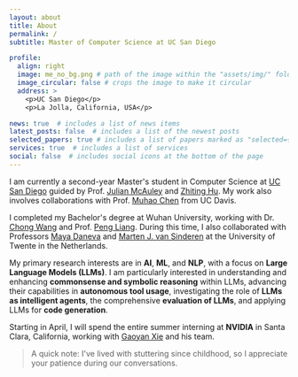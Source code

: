 ```yaml
---
layout: about
title: About
permalink: /
subtitle: Master of Computer Science at UC San Diego

profile:
  align: right
  image: me_no_bg.png # path of the image within the "assets/img/" folder
  image_circular: false # crops the image to make it circular
  address: >
    <p>UC San Diego</p>
    <p>La Jolla, California, USA</p>

news: true  # includes a list of news items
latest_posts: false  # includes a list of the newest posts
selected_papers: true # includes a list of papers marked as "selected={true}"
services: true  # includes a list of services
social: false  # includes social icons at the bottom of the page
---
```


I am currently a second-year Master's student in Computer Science at [UC San Diego](https://ucsd.edu/) guided by Prof. [Julian McAuley](https://cseweb.ucsd.edu/~jmcauley/) and [Zhiting Hu](http://zhiting.ucsd.edu/index.html). My work also involves collaborations with Prof. [Muhao Chen](https://muhaochen.github.io/) from UC Davis.

I completed my Bachelor's degree at Wuhan University, working with Dr. [Chong Wang](https://cs.whu.edu.cn/info/1019/2935.htm) and Prof. [Peng Liang](https://www.cs.rug.nl/search/People/PengLiang). During this time, I also collaborated with Professors [Maya Daneva](https://people.utwente.nl/m.daneva) and [Marten J. van Sinderen](https://people.utwente.nl/m.j.vansinderen) at the University of Twente in the Netherlands.

My primary research interests are in **AI**, **ML**, and **NLP**, with a focus on **Large Language Models (LLMs)**. I am particularly interested in understanding and enhancing **commonsense and symbolic reasoning** within LLMs, advancing their capabilities in **autonomous tool usage**, investigating the role of **LLMs as intelligent agents**, the comprehensive **evaluation of LLMs**, and applying LLMs for **code generation**.

Starting in April, I will spend the entire summer interning at **NVIDIA** in Santa Clara, California, working with [Gaoyan Xie](https://www.linkedin.com/in/gaoyan-xie-b2170517/) and his team.

> A quick note: I've lived with stuttering since childhood, so I appreciate your patience during our conversations.